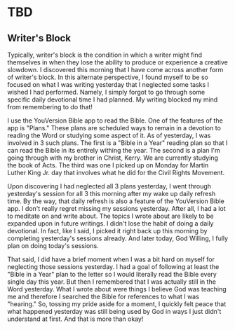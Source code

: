 # TBD

## Writer's Block

Typically, writer's block is the condition in which a writer might find themselves in when they lose the ability to produce or experience a creative slowdown. I discovered this morning that I have come across another form of writer's block. In this alternate perspective, I found myself to be so focused on what I was writing yesterday that I neglected some tasks I wished I had performed. Namely, I simply forgot to go through some specific daily devotional time I had planned. My writing blocked my mind from remembering to do that!

I use the YouVersion Bible app to read the Bible. One of the features of the app is "Plans." These plans are scheduled ways to remain in a devotion to reading the Word or studying some aspect of it. As of yesterday, I was involved in 3 such plans. The first is a "Bible in a Year" reading plan so that I can read the Bible in its entirely withing the year. The second is a plan I'm going through with my brother in Christ, Kerry. We are currently studying the book of Acts. The third was one I picked up on Monday for Martin Luther King Jr. day that involves what he did for the Civil Rights Movement.

Upon discovering I had neglected all 3 plans yesterday, I went through yesterday's session for all 3 this morning after my wake up daily refresh time. By the way, that daily refresh is also a feature of the YouVersion Bible app. I don't really regret missing my sessions yesterday. After all, I had a lot to meditate on and write about. The topics I wrote about are likely to be expanded upon in future writings. I didn't lose the habit of doing a daily devotional. In fact, like I said, I picked it right back up this morning by completing yesterday's sessions already. And later today, God Willing, I fully plan on doing today's sessions.

That said, I did have a brief moment when I was a bit hard on myself for neglecting those sessions yesterday. I had a goal of following at least the "Bible in a Year" plan to the letter so I would literally read the Bible every single day this year. But then I remembered that I was actually still in the Word yesterday. What I wrote about were things I believe God was teaching me and therefore I searched the Bible for references to what I was "hearing." So, tossing my pride aside for a moment, I quickly felt peace that what happened yesterday was still being used by God in ways I just didn't understand at first. And that is more than okay!

